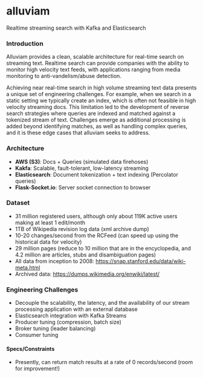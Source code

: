 # alluviam

Realtime streaming search with Kafka and Elasticsearch

### Introduction
Alluviam provides a clean, scalable architecture for real-time search on streaming text. Realtime search can 
provide companies with the ability to monitor high velocity text feeds, with applications ranging from media
monitoring to anti-vandelism/abuse detection.

Achieving near real-time search in high volume streaming text data presents a unique set of engineering challenges. For example, 
when we search in a static setting we typically create an index, which is often not feasible in high velocity streaming docs. 
This limitation led to the development of reverse search strategies where queries are indexed and matched against a tokenized 
stream of text. Challenges emerge as additional processing is added beyond identifying matches, as well as handling complex 
queries, and it is these edge cases that alluviam seeks to address. 

### Architecture
* **AWS (S3)**: Docs + Queries (simulated data firehoses)
* **Kakfa**: Scalable, fault-tolerant, low-latency streaming
* **Elasticsearch**: Document tokenization + text indexing (Percolator queries)
* **Flask-Socket.io**: Server socket connection to browser

### Dataset
* 31 million registered users, although only about 119K active users making at least 1 edit/month
* 1TB of Wikipedia revision log data (xml archive dump)
* 10-20 changes/second from the RCFeed (can speed up using the historical data for velocity)
* 29 million pages (reduce to 10 million that are in the encyclopedia, and 4.2 million are articles, stubs and 
disambiguation pages) 
* All data from inception to 2008: https://snap.stanford.edu/data/wiki-meta.html
* Archived data: https://dumps.wikimedia.org/enwiki/latest/

### Engineering Challenges
* Decouple the scalability, the latency, and the availability of our stream processing application with an external database
* Elasticsearch integration with Kafka Streams
* Producer tuning (compression, batch size) 
* Broker tuning (leader balancing)
* Consumer tuning

#### Specs/Constraints
* Presently, can return match results at a rate of 0 records/second (room for improvement!)
